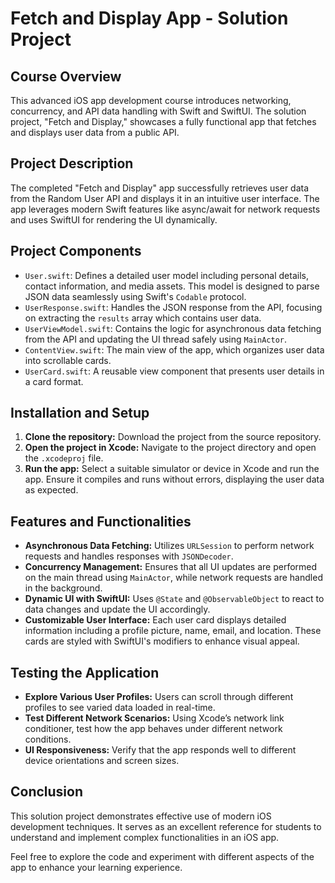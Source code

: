 # Fetch and Display App - Solution Project

## Course Overview

This advanced iOS app development course introduces networking, concurrency, and API data handling with Swift and SwiftUI. The solution project, "Fetch and Display," showcases a fully functional app that fetches and displays user data from a public API.

## Project Description

The completed "Fetch and Display" app successfully retrieves user data from the Random User API and displays it in an intuitive user interface. The app leverages modern Swift features like async/await for network requests and uses SwiftUI for rendering the UI dynamically.

## Project Components

- `User.swift`: Defines a detailed user model including personal details, contact information, and media assets. This model is designed to parse JSON data seamlessly using Swift's `Codable` protocol.
- `UserResponse.swift`: Handles the JSON response from the API, focusing on extracting the `results` array which contains user data.
- `UserViewModel.swift`: Contains the logic for asynchronous data fetching from the API and updating the UI thread safely using `MainActor`.
- `ContentView.swift`: The main view of the app, which organizes user data into scrollable cards.
- `UserCard.swift`: A reusable view component that presents user details in a card format.

## Installation and Setup

1. **Clone the repository:** Download the project from the source repository.
2. **Open the project in Xcode:** Navigate to the project directory and open the `.xcodeproj` file.
3. **Run the app:** Select a suitable simulator or device in Xcode and run the app. Ensure it compiles and runs without errors, displaying the user data as expected.

## Features and Functionalities

- **Asynchronous Data Fetching:** Utilizes `URLSession` to perform network requests and handles responses with `JSONDecoder`.
- **Concurrency Management:** Ensures that all UI updates are performed on the main thread using `MainActor`, while network requests are handled in the background.
- **Dynamic UI with SwiftUI:** Uses `@State` and `@ObservableObject` to react to data changes and update the UI accordingly.
- **Customizable User Interface:** Each user card displays detailed information including a profile picture, name, email, and location. These cards are styled with SwiftUI's modifiers to enhance visual appeal.

## Testing the Application

- **Explore Various User Profiles:** Users can scroll through different profiles to see varied data loaded in real-time.
- **Test Different Network Scenarios:** Using Xcode’s network link conditioner, test how the app behaves under different network conditions.
- **UI Responsiveness:** Verify that the app responds well to different device orientations and screen sizes.

## Conclusion

This solution project demonstrates effective use of modern iOS development techniques. It serves as an excellent reference for students to understand and implement complex functionalities in an iOS app.

Feel free to explore the code and experiment with different aspects of the app to enhance your learning experience.
